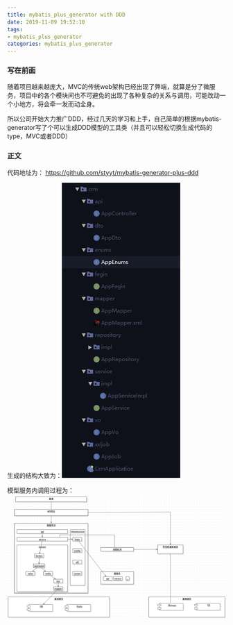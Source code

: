 ```yaml
---
title: mybatis_plus_generator with DDD
date: 2019-11-09 19:52:10
tags:
- mybatis_plus_generator
categories: mybatis_plus_generator
---
```


### 写在前面

​	随着项目越来越庞大，MVC的传统web架构已经出现了弊端，就算是分了微服务，项目中的各个模块间也不可避免的出现了各种复杂的关系与调用，可能改动一个小地方，将会牵一发而动全身。

​	所以公司开始大力推广DDD，经过几天的学习和上手，自己简单的根据mybatis-generator写了个可以生成DDD模型的工具类（并且可以轻松切换生成代码的type，MVC或者DDD）

### 正文

代码地址为： https://github.com/styyt/mybatis-generator-plus-ddd 

生成的结构大致为：![代码结构](/intro/0038.png)

模型服务内调用过程为：![调用过程](/intro/0039.png)

​	